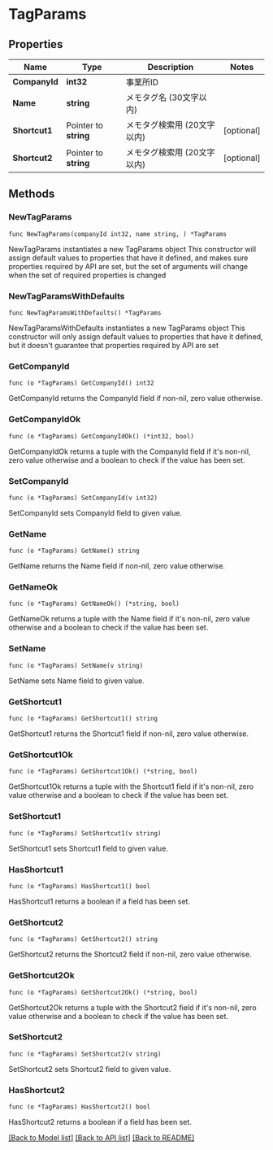 # TagParams

## Properties

Name | Type | Description | Notes
------------ | ------------- | ------------- | -------------
**CompanyId** | **int32** | 事業所ID | 
**Name** | **string** | メモタグ名 (30文字以内) | 
**Shortcut1** | Pointer to **string** | メモタグ検索用 (20文字以内) | [optional] 
**Shortcut2** | Pointer to **string** | メモタグ検索用 (20文字以内) | [optional] 

## Methods

### NewTagParams

`func NewTagParams(companyId int32, name string, ) *TagParams`

NewTagParams instantiates a new TagParams object
This constructor will assign default values to properties that have it defined,
and makes sure properties required by API are set, but the set of arguments
will change when the set of required properties is changed

### NewTagParamsWithDefaults

`func NewTagParamsWithDefaults() *TagParams`

NewTagParamsWithDefaults instantiates a new TagParams object
This constructor will only assign default values to properties that have it defined,
but it doesn't guarantee that properties required by API are set

### GetCompanyId

`func (o *TagParams) GetCompanyId() int32`

GetCompanyId returns the CompanyId field if non-nil, zero value otherwise.

### GetCompanyIdOk

`func (o *TagParams) GetCompanyIdOk() (*int32, bool)`

GetCompanyIdOk returns a tuple with the CompanyId field if it's non-nil, zero value otherwise
and a boolean to check if the value has been set.

### SetCompanyId

`func (o *TagParams) SetCompanyId(v int32)`

SetCompanyId sets CompanyId field to given value.


### GetName

`func (o *TagParams) GetName() string`

GetName returns the Name field if non-nil, zero value otherwise.

### GetNameOk

`func (o *TagParams) GetNameOk() (*string, bool)`

GetNameOk returns a tuple with the Name field if it's non-nil, zero value otherwise
and a boolean to check if the value has been set.

### SetName

`func (o *TagParams) SetName(v string)`

SetName sets Name field to given value.


### GetShortcut1

`func (o *TagParams) GetShortcut1() string`

GetShortcut1 returns the Shortcut1 field if non-nil, zero value otherwise.

### GetShortcut1Ok

`func (o *TagParams) GetShortcut1Ok() (*string, bool)`

GetShortcut1Ok returns a tuple with the Shortcut1 field if it's non-nil, zero value otherwise
and a boolean to check if the value has been set.

### SetShortcut1

`func (o *TagParams) SetShortcut1(v string)`

SetShortcut1 sets Shortcut1 field to given value.

### HasShortcut1

`func (o *TagParams) HasShortcut1() bool`

HasShortcut1 returns a boolean if a field has been set.

### GetShortcut2

`func (o *TagParams) GetShortcut2() string`

GetShortcut2 returns the Shortcut2 field if non-nil, zero value otherwise.

### GetShortcut2Ok

`func (o *TagParams) GetShortcut2Ok() (*string, bool)`

GetShortcut2Ok returns a tuple with the Shortcut2 field if it's non-nil, zero value otherwise
and a boolean to check if the value has been set.

### SetShortcut2

`func (o *TagParams) SetShortcut2(v string)`

SetShortcut2 sets Shortcut2 field to given value.

### HasShortcut2

`func (o *TagParams) HasShortcut2() bool`

HasShortcut2 returns a boolean if a field has been set.


[[Back to Model list]](../README.md#documentation-for-models) [[Back to API list]](../README.md#documentation-for-api-endpoints) [[Back to README]](../README.md)


